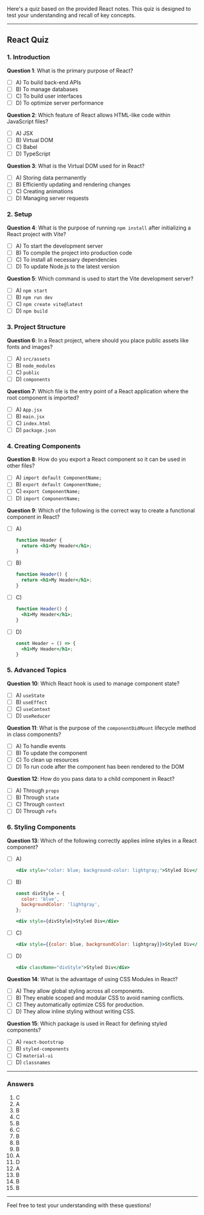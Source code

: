 Here's a quiz based on the provided React notes. This quiz is designed to test your understanding and recall of key concepts.

---

## React Quiz

### 1. Introduction

**Question 1**: What is the primary purpose of React?
- [ ] A) To build back-end APIs
- [ ] B) To manage databases
- [ ] C) To build user interfaces
- [ ] D) To optimize server performance

**Question 2**: Which feature of React allows HTML-like code within JavaScript files?
- [ ] A) JSX
- [ ] B) Virtual DOM
- [ ] C) Babel
- [ ] D) TypeScript

**Question 3**: What is the Virtual DOM used for in React?
- [ ] A) Storing data permanently
- [ ] B) Efficiently updating and rendering changes
- [ ] C) Creating animations
- [ ] D) Managing server requests

### 2. Setup

**Question 4**: What is the purpose of running `npm install` after initializing a React project with Vite?
- [ ] A) To start the development server
- [ ] B) To compile the project into production code
- [ ] C) To install all necessary dependencies
- [ ] D) To update Node.js to the latest version

**Question 5**: Which command is used to start the Vite development server?
- [ ] A) `npm start`
- [ ] B) `npm run dev`
- [ ] C) `npm create vite@latest`
- [ ] D) `npm build`

### 3. Project Structure

**Question 6**: In a React project, where should you place public assets like fonts and images?
- [ ] A) `src/assets`
- [ ] B) `node_modules`
- [ ] C) `public`
- [ ] D) `components`

**Question 7**: Which file is the entry point of a React application where the root component is imported?
- [ ] A) `App.jsx`
- [ ] B) `main.jsx`
- [ ] C) `index.html`
- [ ] D) `package.json`

### 4. Creating Components

**Question 8**: How do you export a React component so it can be used in other files?
- [ ] A) `import default ComponentName;`
- [ ] B) `export default ComponentName;`
- [ ] C) `export ComponentName;`
- [ ] D) `import ComponentName;`

**Question 9**: Which of the following is the correct way to create a functional component in React?
- [ ] A) 
  ```jsx
  function Header {
    return <h1>My Header</h1>;
  }
  ```
- [ ] B) 
  ```jsx
  function Header() {
    return <h1>My Header</h1>;
  }
  ```
- [ ] C) 
  ```jsx
  function Header() {
    <h1>My Header</h1>;
  }
  ```
- [ ] D) 
  ```jsx
  const Header = () => {
    <h1>My Header</h1>;
  }
  ```

### 5. Advanced Topics

**Question 10**: Which React hook is used to manage component state?
- [ ] A) `useState`
- [ ] B) `useEffect`
- [ ] C) `useContext`
- [ ] D) `useReducer`

**Question 11**: What is the purpose of the `componentDidMount` lifecycle method in class components?
- [ ] A) To handle events
- [ ] B) To update the component
- [ ] C) To clean up resources
- [ ] D) To run code after the component has been rendered to the DOM

**Question 12**: How do you pass data to a child component in React?
- [ ] A) Through `props`
- [ ] B) Through `state`
- [ ] C) Through `context`
- [ ] D) Through `refs`

### 6. Styling Components

**Question 13**: Which of the following correctly applies inline styles in a React component?
- [ ] A) 
  ```jsx
  <div style="color: blue; background-color: lightgray;">Styled Div</div>
  ```
- [ ] B) 
  ```jsx
  const divStyle = {
    color: 'blue',
    backgroundColor: 'lightgray',
  };
  
  <div style={divStyle}>Styled Div</div>
  ```
- [ ] C) 
  ```jsx
  <div style={{color: blue, backgroundColor: lightgray}}>Styled Div</div>
  ```
- [ ] D) 
  ```jsx
  <div className="divStyle">Styled Div</div>
  ```

**Question 14**: What is the advantage of using CSS Modules in React?
- [ ] A) They allow global styling across all components.
- [ ] B) They enable scoped and modular CSS to avoid naming conflicts.
- [ ] C) They automatically optimize CSS for production.
- [ ] D) They allow inline styling without writing CSS.

**Question 15**: Which package is used in React for defining styled components?
- [ ] A) `react-bootstrap`
- [ ] B) `styled-components`
- [ ] C) `material-ui`
- [ ] D) `classnames`

---

### Answers
1. C
2. A
3. B
4. C
5. B
6. C
7. B
8. B
9. B
10. A
11. D
12. A
13. B
14. B
15. B

---

Feel free to test your understanding with these questions!